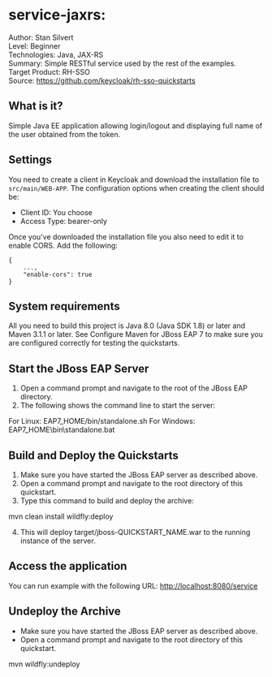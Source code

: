 # service-jaxrs: 

Author: Stan Silvert  
Level: Beginner  
Technologies: Java, JAX-RS  
Summary: Simple RESTful service used by the rest of the examples.   
Target Product: RH-SSO  
Source: <https://github.com/keycloak/rh-sso-quickstarts>  

What is it?
-----------

Simple Java EE application allowing login/logout and displaying full name of the user obtained from the token.

Settings
--------

You need to create a client in Keycloak and download the installation file to ``src/main/WEB-APP``. The configuration options when creating the client should be:

* Client ID: You choose
* Access Type: bearer-only

Once you've downloaded the installation file you also need to edit it to enable CORS. Add the following:

    {
        ...,
        "enable-cors": true
    }

System requirements
-------------------

All you need to build this project is Java 8.0 (Java SDK 1.8) or later and Maven 3.1.1 or later. See Configure Maven for JBoss EAP 7 to make sure you are configured correctly for testing the quickstarts.

Start the JBoss EAP Server
--------------------------

1. Open a command prompt and navigate to the root of the JBoss EAP directory.
2. The following shows the command line to start the server:

For Linux:   EAP7_HOME/bin/standalone.sh
For Windows: EAP7_HOME\bin\standalone.bat

Build and Deploy the Quickstarts
--------------------------------

1. Make sure you have started the JBoss EAP server as described above.
2. Open a command prompt and navigate to the root directory of this quickstart.
3. Type this command to build and deploy the archive:

mvn clean install wildfly:deploy

4. This will deploy target/jboss-QUICKSTART_NAME.war to the running instance of the server.

Access the application
----------------------

You can run example with the following URL: <http://localhost:8080/service>

Undeploy the Archive
--------------------

* Make sure you have started the JBoss EAP server as described above.
* Open a command prompt and navigate to the root directory of this quickstart.

mvn wildfly:undeploy

